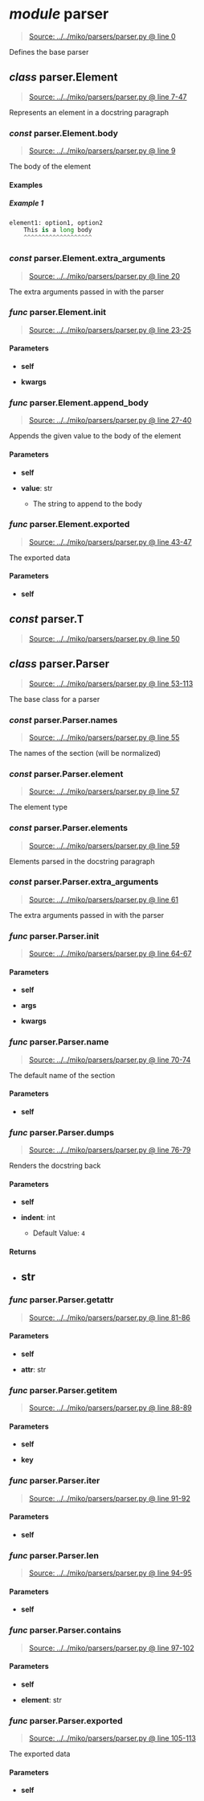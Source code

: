 # *module* **parser**

> [Source: ../../miko/parsers/parser.py @ line 0](../../miko/parsers/parser.py#L0)

Defines the base parser

## *class* parser.**Element**

> [Source: ../../miko/parsers/parser.py @ line 7-47](../../miko/parsers/parser.py#L7-L47)

Represents an element in a docstring paragraph

### *const* parser.Element.**body**

> [Source: ../../miko/parsers/parser.py @ line 9](../../miko/parsers/parser.py#L9)

The body of the element

#### Examples

##### Example 1

```python
element1: option1, option2
    This is a long body
    ^^^^^^^^^^^^^^^^^^^
```

### *const* parser.Element.**extra_arguments**

> [Source: ../../miko/parsers/parser.py @ line 20](../../miko/parsers/parser.py#L20)

The extra arguments passed in with the parser

### *func* parser.Element.**__init__**

> [Source: ../../miko/parsers/parser.py @ line 23-25](../../miko/parsers/parser.py#L23-L25)

#### Parameters

- **self**


- **kwargs**


### *func* parser.Element.**append_body**

> [Source: ../../miko/parsers/parser.py @ line 27-40](../../miko/parsers/parser.py#L27-L40)

Appends the given value to the body of the element

#### Parameters

- **self**


- **value**: str
  - The string to append to the body


### *func* parser.Element.**exported**

> [Source: ../../miko/parsers/parser.py @ line 43-47](../../miko/parsers/parser.py#L43-L47)

The exported data

#### Parameters

- **self**


## *const* parser.**T**

> [Source: ../../miko/parsers/parser.py @ line 50](../../miko/parsers/parser.py#L50)

## *class* parser.**Parser**

> [Source: ../../miko/parsers/parser.py @ line 53-113](../../miko/parsers/parser.py#L53-L113)

The base class for a parser

### *const* parser.Parser.**names**

> [Source: ../../miko/parsers/parser.py @ line 55](../../miko/parsers/parser.py#L55)

The names of the section (will be normalized)

### *const* parser.Parser.**element**

> [Source: ../../miko/parsers/parser.py @ line 57](../../miko/parsers/parser.py#L57)

The element type

### *const* parser.Parser.**elements**

> [Source: ../../miko/parsers/parser.py @ line 59](../../miko/parsers/parser.py#L59)

Elements parsed in the docstring paragraph

### *const* parser.Parser.**extra_arguments**

> [Source: ../../miko/parsers/parser.py @ line 61](../../miko/parsers/parser.py#L61)

The extra arguments passed in with the parser

### *func* parser.Parser.**__init__**

> [Source: ../../miko/parsers/parser.py @ line 64-67](../../miko/parsers/parser.py#L64-L67)

#### Parameters

- **self**


- **args**


- **kwargs**


### *func* parser.Parser.**name**

> [Source: ../../miko/parsers/parser.py @ line 70-74](../../miko/parsers/parser.py#L70-L74)

The default name of the section

#### Parameters

- **self**


### *func* parser.Parser.**dumps**

> [Source: ../../miko/parsers/parser.py @ line 76-79](../../miko/parsers/parser.py#L76-L79)

Renders the docstring back

#### Parameters

- **self**


- **indent**: int
  - Default Value: `4`


#### Returns

- str
    - 

### *func* parser.Parser.**__getattr__**

> [Source: ../../miko/parsers/parser.py @ line 81-86](../../miko/parsers/parser.py#L81-L86)

#### Parameters

- **self**


- **attr**: str


### *func* parser.Parser.**__getitem__**

> [Source: ../../miko/parsers/parser.py @ line 88-89](../../miko/parsers/parser.py#L88-L89)

#### Parameters

- **self**


- **key**


### *func* parser.Parser.**__iter__**

> [Source: ../../miko/parsers/parser.py @ line 91-92](../../miko/parsers/parser.py#L91-L92)

#### Parameters

- **self**


### *func* parser.Parser.**__len__**

> [Source: ../../miko/parsers/parser.py @ line 94-95](../../miko/parsers/parser.py#L94-L95)

#### Parameters

- **self**


### *func* parser.Parser.**__contains__**

> [Source: ../../miko/parsers/parser.py @ line 97-102](../../miko/parsers/parser.py#L97-L102)

#### Parameters

- **self**


- **element**: str


### *func* parser.Parser.**exported**

> [Source: ../../miko/parsers/parser.py @ line 105-113](../../miko/parsers/parser.py#L105-L113)

The exported data

#### Parameters

- **self**

